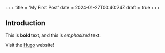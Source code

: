 +++
title = 'My First Post'
date = 2024-01-27T00:40:24Z
draft = true
+++
## Introduction

This is **bold** text, and this is *emphasized* text.

Visit the [Hugo](https://gohugo.io) website!